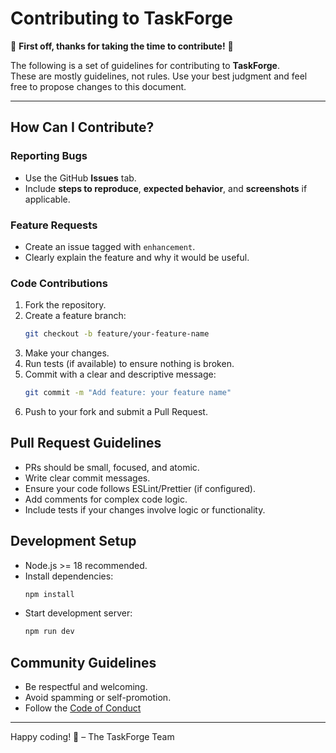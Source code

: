 # Contributing to TaskForge

🎉 **First off, thanks for taking the time to contribute!** 🎉

The following is a set of guidelines for contributing to **TaskForge**.  
These are mostly guidelines, not rules. Use your best judgment and feel free to propose changes to this document.

---

## **How Can I Contribute?**

### **Reporting Bugs**
- Use the GitHub **Issues** tab.
- Include **steps to reproduce**, **expected behavior**, and **screenshots** if applicable.

### **Feature Requests**
- Create an issue tagged with `enhancement`.
- Clearly explain the feature and why it would be useful.

### **Code Contributions**
1. Fork the repository.
2. Create a feature branch:  
   ```sh
   git checkout -b feature/your-feature-name
   ```
3. Make your changes.
4. Run tests (if available) to ensure nothing is broken.
5. Commit with a clear and descriptive message:
   ```sh
   git commit -m "Add feature: your feature name"
   ```
6. Push to your fork and submit a Pull Request.

## **Pull Request Guidelines**
 - PRs should be small, focused, and atomic.
 - Write clear commit messages.
 - Ensure your code follows ESLint/Prettier (if configured).
 - Add comments for complex code logic.
 - Include tests if your changes involve logic or functionality.

## **Development Setup**
 - Node.js >= 18 recommended.
 - Install dependencies:
   ```sh
   npm install
   ```
 - Start development server:
   ```sh
   npm run dev
   ```

## **Community Guidelines**
 - Be respectful and welcoming.
 - Avoid spamming or self-promotion.
 - Follow the [Code of Conduct](./CODE_OF_CONDUCT.md)

---
Happy coding! 🚀
– The TaskForge Team